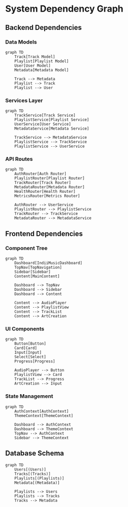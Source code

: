 # System Dependency Graph

## Backend Dependencies

### Data Models
```mermaid
graph TD
    Track[Track Model]
    Playlist[Playlist Model]
    User[User Model]
    Metadata[Metadata Model]
    
    Track --> Metadata
    Playlist --> Track
    Playlist --> User
```

### Services Layer
```mermaid
graph TD
    TrackService[Track Service]
    PlaylistService[Playlist Service]
    UserService[User Service]
    MetadataService[Metadata Service]
    
    TrackService --> MetadataService
    PlaylistService --> TrackService
    PlaylistService --> UserService
```

### API Routes
```mermaid
graph TD
    AuthRouter[Auth Router]
    PlaylistRouter[Playlist Router]
    TrackRouter[Track Router]
    MetadataRouter[Metadata Router]
    HealthRouter[Health Router]
    MetricsRouter[Metrics Router]
    
    AuthRouter --> UserService
    PlaylistRouter --> PlaylistService
    TrackRouter --> TrackService
    MetadataRouter --> MetadataService
```

## Frontend Dependencies

### Component Tree
```mermaid
graph TD
    Dashboard[IndiiMusicDashboard]
    TopNav[TopNavigation]
    Sidebar[Sidebar]
    Content[MainContent]
    
    Dashboard --> TopNav
    Dashboard --> Sidebar
    Dashboard --> Content
    
    Content --> AudioPlayer
    Content --> PlaylistView
    Content --> TrackList
    Content --> ArtCreation
```

### UI Components
```mermaid
graph TD
    Button[Button]
    Card[Card]
    Input[Input]
    Select[Select]
    Progress[Progress]
    
    AudioPlayer --> Button
    PlaylistView --> Card
    TrackList --> Progress
    ArtCreation --> Input
```

### State Management
```mermaid
graph TD
    AuthContext[AuthContext]
    ThemeContext[ThemeContext]
    
    Dashboard --> AuthContext
    Dashboard --> ThemeContext
    TopNav --> AuthContext
    Sidebar --> ThemeContext
```

## Database Schema
```mermaid
graph TD
    Users[(Users)]
    Tracks[(Tracks)]
    Playlists[(Playlists)]
    Metadata[(Metadata)]
    
    Playlists --> Users
    Playlists --> Tracks
    Tracks --> Metadata
```

